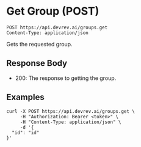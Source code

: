 # Get Group (POST)

```http
POST https://api.devrev.ai/groups.get
Content-Type: application/json
```

Gets the requested group.



## Response Body

- 200: The response to getting the group.

## Examples

```shell
curl -X POST https://api.devrev.ai/groups.get \
     -H "Authorization: Bearer <token>" \
     -H "Content-Type: application/json" \
     -d '{
  "id": "id"
}'
```